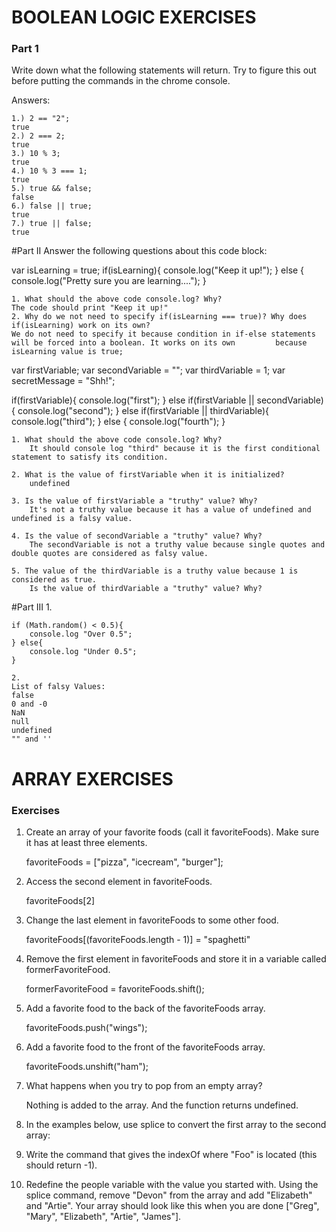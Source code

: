 # BOOLEAN LOGIC EXERCISES

### Part 1
Write down what the following statements will return. Try to figure this out before putting the commands in the chrome console.


Answers:

	1.) 2 == "2";
	true
	2.) 2 === 2;
	true
	3.) 10 % 3;
	true
	4.) 10 % 3 === 1;
	true
	5.) true && false;
	false
	6.) false || true;
	true
	7.) true || false;
	true

#Part II
Answer the following questions about this code block:


var isLearning = true;
if(isLearning){
    console.log("Keep it up!");
} else {
    console.log("Pretty sure you are learning....");
}


	1. What should the above code console.log? Why?
	The code should print "Keep it up!"
	2. Why do we not need to specify if(isLearning === true)? Why does if(isLearning) work on its own?
	We do not need to specify it because condition in if-else statements will be forced into a boolean. It works on its own 		because isLearning value is true;


var firstVariable;
var secondVariable = "";
var thirdVariable = 1;
var secretMessage = "Shh!";

if(firstVariable){
    console.log("first");
} else if(firstVariable || secondVariable){
    console.log("second");
} else if(firstVariable || thirdVariable){
    console.log("third");
} else {
    console.log("fourth");
}


	1. What should the above code console.log? Why?
		It should console log "third" because it is the first conditional statement to satisfy its condition.
		
	2. What is the value of firstVariable when it is initialized?
		undefined
		
	3. Is the value of firstVariable a "truthy" value? Why?
		It's not a truthy value because it has a value of undefined and undefined is a falsy value.
		
	4. Is the value of secondVariable a "truthy" value? Why?
		The secondVariable is not a truthy value because single quotes and double quotes are considered as falsy value.
		
	5. The value of the thirdVariable is a truthy value because 1 is considered as true.
		Is the value of thirdVariable a "truthy" value? Why?

#Part III
	1.

	if (Math.random() < 0.5){
		console.log "Over 0.5";
	} else{
		console.log "Under 0.5";
	}

	2. 
	List of falsy Values:
	false 
	0 and -0
	NaN
	null
	undefined
	"" and ''






# ARRAY EXERCISES
### Exercises
1. Create an array of your favorite foods (call it favoriteFoods). Make sure it has at least three elements.

	favoriteFoods = ["pizza", "icecream", "burger"];
	
2. Access the second element in favoriteFoods.

	favoriteFoods[2]
	
3. Change the last element in favoriteFoods to some other food.

	favoriteFoods[(favoriteFoods.length - 1)] = "spaghetti"
	
4. Remove the first element in favoriteFoods and store it in a variable called formerFavoriteFood.

	formerFavoriteFood = favoriteFoods.shift();
	
5. Add a favorite food to the back of the favoriteFoods array.

	favoriteFoods.push("wings");
	
6. Add a favorite food to the front of the favoriteFoods array.

	favoriteFoods.unshift("ham");
	
7. What happens when you try to pop from an empty array?

    Nothing is added to the array. And the function returns undefined.
    
8. In the examples below, use splice to convert the first array to the second array:
  
9.  Write the command that gives the indexOf where "Foo" is located (this should return -1).
    
10. Redefine the people variable with the value you started with. Using the splice command, remove "Devon" from the array and add "Elizabeth" and "Artie". Your array should look like this when you are done ["Greg", "Mary", "Elizabeth", "Artie", "James"].

